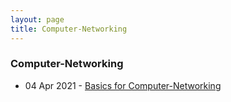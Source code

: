 ```yaml
---
layout: page
title: Computer-Networking
---
```

### Computer-Networking  
- 04 Apr 2021 - [Basics for Computer-Networking](https://o5m4n.github.io/Basic-Computer-Networking)
